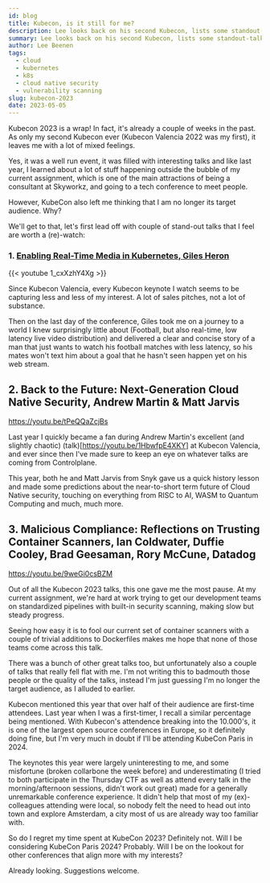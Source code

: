 ```yaml
---
id: blog
title: Kubecon, is it still for me?
description: Lee looks back on his second Kubecon, lists some standout-talks and discusses his takeaway.
summary: Lee looks back on his second Kubecon, lists some standout-talks and discusses his takeaway.
author: Lee Beenen
tags:
  - cloud
  - kubernetes
  - k8s
  - cloud native security
  - vulnerability scanning
slug: kubecon-2023
date: 2023-05-05
---
```

Kubecon 2023 is a wrap! In fact, it's already a couple of weeks in the past. As only my second Kubecon ever (Kubecon Valencia 2022 was my first), it leaves me with a lot of mixed feelings. 

Yes, it was a well run event, it was filled with interesting talks and like last year, I learned about a lot of stuff happening outside the bubble of my current assignment, which is one of the main attractions of being a consultant at Skyworkz, and going to a tech conference to meet people.

However, KubeCon also left me thinking that I am no longer its target audience. Why? 

We'll get to that, let's first lead off with couple of stand-out talks that I feel are worth a (re)-watch:

### 1.  [Enabling Real-Time Media in Kubernetes, Giles Heron](https://youtu.be/1_cxXzhY4Xg)
{{< youtube 1_cxXzhY4Xg >}}

Since Kubecon Valencia, every Kubecon keynote I watch seems to be capturing less and less of my interest. A lot of sales pitches, not a lot of substance.

Then on the last day of the conference, Giles took me on a journey to a world I knew surprisingly little about (Football, but also real-time, low latency live video distribution) and delivered a clear and concise story of a man that just wants to watch his football matches with less latency, so his mates won't text him about a goal that he hasn't seen happen yet on his web stream.

## 2. Back to the Future: Next-Generation Cloud Native Security, Andrew Martin & Matt Jarvis
https://youtu.be/tPeQQaZcjBs

Last year I quickly became a fan during Andrew Martin's excellent (and slightly chaotic) (talk)[https://youtu.be/1HbwfpE4XKY] at Kubecon Valencia, and ever since then I've made sure to keep an eye on whatever talks are coming from Controlplane.

This year, both he and Matt Jarvis from Snyk gave us a quick history lesson and made some predictions about the near-to-short term future of Cloud Native security, touching on everything from RISC to AI, WASM to Quantum Computing and much, much more.

## 3. Malicious Compliance: Reflections on Trusting Container Scanners, Ian Coldwater, Duffie Cooley, Brad Geesaman, Rory McCune, Datadog
https://youtu.be/9weGi0csBZM

Out of all the Kubecon 2023 talks, this one gave me the most pause. At my current assignment, we're hard at work trying to get our development teams on standardized pipelines with built-in security scanning, making slow but steady progress. 

Seeing how easy it is to fool our current set of container scanners with a couple of trivial additions to Dockerfiles makes me hope that none of those teams come across this talk.


There was a bunch of other great talks too, but unfortunately also a couple of talks that really fell flat with me. I'm not writing this to badmouth those people or the quality of the talks, instead I'm just guessing I'm no longer the target audience, as I alluded to earlier.

Kubecon mentioned this year that over half of their audience are first-time attendees. Last year when I was a first-timer, I recall a similar percentage being mentioned. With Kubecon's attendence breaking into the 10.000's, it is one of the largest open source conferences in Europe, so it definitely doing fine, but I'm very much in doubt if I'll be attending KubeCon Paris in 2024.

The keynotes this year were largely uninteresting to me, and some misfortune (broken collarbone the week before) and underestimating (I tried to both participate in the Thursday CTF as well as attend every talk in the morning/afternoon sessions, didn't work out great) made for a generally unremarkable conference experience. It didn't help that most of my (ex)-colleagues attending were local, so nobody felt the need to head out into town and explore Amsterdam, a city most of us are already way too familiar with.

So do I regret my time spent at KubeCon 2023? Definitely not. Will I be considering KubeCon Paris 2024? Probably. Will I be on the lookout for other conferences that align more with my interests? 

Already looking. Suggestions welcome.